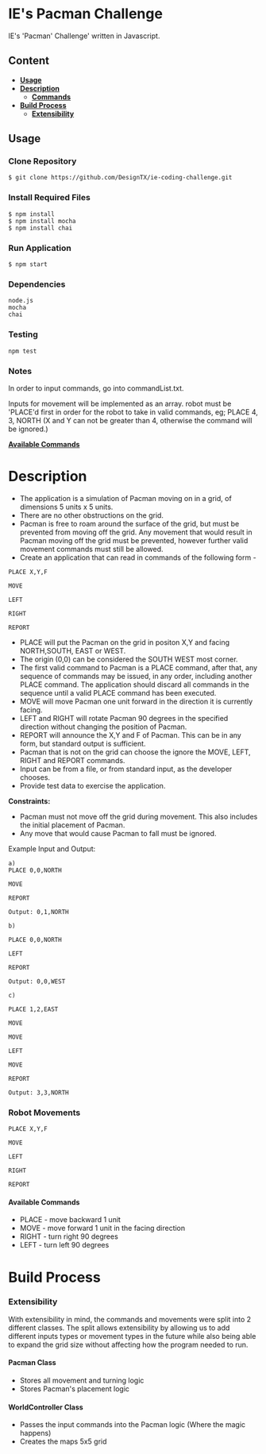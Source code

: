 # IE's Pacman Challenge
IE's 'Pacman' Challenge' written in Javascript.


## Content
- **[Usage](#usage)**
- **[Description](#description)**
  - **[Commands](#commands)**
- **[Build Process](#build)**
  - **[Extensibility](#extensibility)**

## <a id="usage"></a>Usage
### Clone Repository
```
$ git clone https://github.com/DesignTX/ie-coding-challenge.git
```
### Install Required Files
```
$ npm install
$ npm install mocha
$ npm install chai
```
### Run Application
```
$ npm start
```

### Dependencies
```
node.js
mocha
chai
```

### Testing
```
npm test
```

### Notes
In order to input commands, go into commandList.txt.

Inputs for movement will be implemented as an array.
robot must be 'PLACE'd first in order for the robot to take in valid commands,
eg; PLACE 4, 3, NORTH
(X and Y can not be greater than 4, otherwise the command will be ignored.)


**[Available Commands](#commands)**



# <a id="description"></a>Description

- The application is a simulation of Pacman moving on in a grid, of dimensions 5 units x 5 units.
- There are no other obstructions on the grid.
- Pacman is free to roam around the surface of the grid, but must be prevented from moving off the grid. Any movement that would result in Pacman moving off the grid must  be prevented, however further valid movement commands must still be allowed.
- Create an application that can read in commands of the following form -

```
PLACE X,Y,F

MOVE

LEFT

RIGHT

REPORT
```

- PLACE will put the Pacman on the grid in positon X,Y and facing NORTH,SOUTH, EAST or WEST.
- The origin (0,0) can be considered the SOUTH WEST most corner.
- The first valid command to Pacman is a PLACE command, after that, any sequence of commands may be issued, in any order, including another PLACE command. The application should discard all commands in the sequence until a valid PLACE command has been executed.
- MOVE will move Pacman one unit forward in the direction it is currently facing.
- LEFT and RIGHT will rotate Pacman 90 degrees in the specified direction without changing the position of Pacman.
- REPORT will announce the X,Y and F of Pacman. This can be in any form, but standard output is sufficient.
- Pacman that is not on the grid can choose the ignore the MOVE, LEFT, RIGHT and REPORT commands.
- Input can be from a file, or from standard input, as the developer chooses.
- Provide test data to exercise the application.

**Constraints:**

- Pacman must not move off the grid during movement. This also includes the initial placement of Pacman.
- Any move that would cause Pacman to fall must be ignored.

Example Input and Output:
```
a)
PLACE 0,0,NORTH

MOVE

REPORT

Output: 0,1,NORTH
```
```
b)

PLACE 0,0,NORTH

LEFT

REPORT

Output: 0,0,WEST
```
```
c)

PLACE 1,2,EAST

MOVE

MOVE

LEFT

MOVE

REPORT

Output: 3,3,NORTH
```

### Robot Movements

```
PLACE X,Y,F

MOVE

LEFT

RIGHT

REPORT
```

#### <a id="commands"></a>Available Commands

* PLACE - move backward 1 unit
* MOVE - move forward 1 unit in the facing direction
* RIGHT - turn right 90 degrees
* LEFT - turn left 90 degrees


# <a id="build"></a>Build Process


### <a id="extensibility"></a>Extensibility
With extensibility in mind, the commands and movements were split into 2 different classes. The split allows extensibility by allowing us to add different inputs types or movement types in the future while also being able to expand the grid size without affecting how the program needed to run.


#### Pacman Class
- Stores all movement and turning logic
- Stores Pacman's placement logic

#### WorldController Class
- Passes the input commands into the Pacman logic (Where the magic happens)
- Creates the maps 5x5 grid

